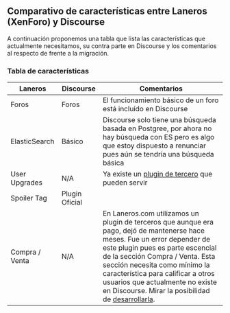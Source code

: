 ## Comparativo de características entre Laneros (XenForo) y Discourse

A continuación proponemos una tabla que lista las características que actualmente necesitamos, su contra parte en Discourse y los comentarios al respecto de frente a la migración.

### Tabla de características

Laneros | Discourse | Comentarios
--- | --- | ---
Foros | Foros | El funcionamiento básico de un foro está incluído en Discourse
ElasticSearch | Básico | Discourse solo tiene una búsqueda basada en Postgree, por ahora no hay búsqueda con ES pero es algo que estoy dispuesto a renunciar pues aún se tendría una búsqueda básica
User Upgrades | N/A | Ya existe un [plugin de tercero](PLUGINS.md) que pueden servir
Spoiler Tag | Plugin Oficial |
Compra / Venta | N/A | En Laneros.com utilizamos un plugin de terceros que aunque era pago, dejó de mantenerse hace meses. Fue un error depender de este plugin pues es parte escencial de la sección Compra / Venta. Esta sección necesita como mínimo la característica para calificar a otros usuarios que actualmente no existe en Discourse. Mirar la posibilidad de [desarrollarla](DESARROLLO.md).

